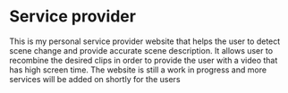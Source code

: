 # Service provider

This is my personal service provider website that helps the user to detect scene change and provide accurate scene description. It allows user to recombine the desired clips in order to provide the user with a video that has high screen time. The website is still a work in progress and more services will be added on shortly for the users


